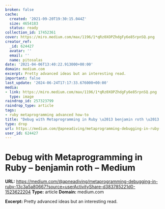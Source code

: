 ```yaml
---
broken: false
cache:
  created: '2021-09-20T19:30:15.044Z'
  size: 4654183
  status: ready
collection_id: 17452361
cover: https://miro.medium.com/max/1196/1*qRz0XOPZhdgFy6e85rpnSQ.png
creator_ref:
  _id: 624427
  avatar: ''
  email: ''
  name: pitosalas
date: '2021-04-06T13:40:22.913000+00:00'
domain: medium.com
excerpt: Pretty advanced ideas but an interesting read.
important: false
last_update: '2024-06-24T17:17:33.676000+00:00'
media:
- link: https://miro.medium.com/max/1196/1*qRz0XOPZhdgFy6e85rpnSQ.png
  type: image
raindrop_id: 257323799
raindrop_type: article
tags:
- ruby metaprogramming advanced how-to
title: "Debug with Metaprogramming in Ruby \u2013 benjamin roth \u2013 Medium"
type: drop
url: https://medium.com/@apneadiving/metaprogramming-debugging-in-ruby-13c3a5a80667?source=userActivityShare-d383785221d0-1523622204
user_id: 624427
---
```


# Debug with Metaprogramming in Ruby – benjamin roth – Medium

**URL:** https://medium.com/@apneadiving/metaprogramming-debugging-in-ruby-13c3a5a80667?source=userActivityShare-d383785221d0-1523622204
**Type:** article
**Domain:** medium.com

**Excerpt:** Pretty advanced ideas but an interesting read.
